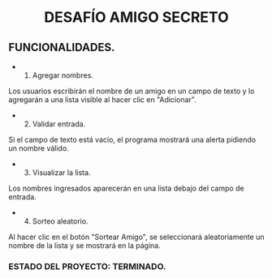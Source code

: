 <h1 align="center"> DESAFÍO AMIGO SECRETO </h1>
<h2>FUNCIONALIDADES. </h2>


- 1) Agregar nombres.

Los usuarios escribirán el nombre de un amigo en un campo de texto y 
lo agregarán a una lista visible al hacer clic en "Adicionar".

- 2) Validar entrada.

Si el campo de texto está vacío, el programa mostrará una alerta pidiendo un nombre válido.

- 3) Visualizar la lista.

Los nombres ingresados aparecerán en una lista debajo del campo de entrada.

- 4) Sorteo aleatorio.

Al hacer clic en el botón "Sortear Amigo", se seleccionará aleatoriamente un nombre de la lista y se mostrará en la página.

<h3>ESTADO DEL PROYECTO: TERMINADO. </h3>
